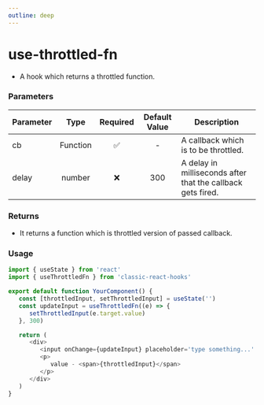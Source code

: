 ```yaml
---
outline: deep
---
```


# use-throttled-fn

-  A hook which returns a throttled function.

### Parameters

| Parameter |   Type   | Required | Default Value | Description                                                 |
| --------- | :------: | :------: | :-----------: | ----------------------------------------------------------- |
| cb        | Function |    ✅    |       -       | A callback which is to be throttled.                        |
| delay     |  number  |    ❌    |      300      | A delay in milliseconds after that the callback gets fired. |

### Returns

-  It returns a function which is throttled version of passed callback.

### Usage

```ts
import { useState } from 'react'
import { useThrottledFn } from 'classic-react-hooks'

export default function YourComponent() {
   const [throttledInput, setThrottledInput] = useState('')
   const updateInput = useThrottledFn((e) => {
      setThrottledInput(e.target.value)
   }, 300)

   return (
      <div>
         <input onChange={updateInput} placeholder='type something...' />
         <p>
            value - <span>{throttledInput}</span>
         </p>
      </div>
   )
}
```
